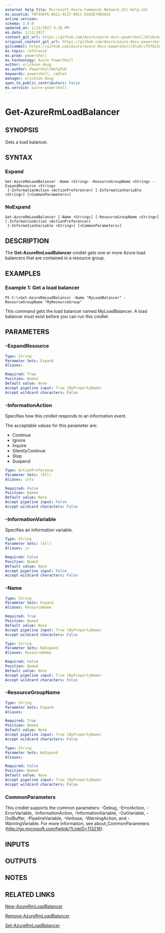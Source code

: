 ```yaml
---
external help file: Microsoft.Azure.Commands.Network.dll-Help.xml
ms.assetid: 78F356F6-A621-4C27-B9CC-D103E74B3A33
online version: 
schema: 2.0.0
updated_at: 1/11/2017 9:26 PM
ms.date: 1/11/2017
content_git_url: https://github.com/Azure/azure-docs-powershell/blob/master/azureps-cmdlets-docs/ResourceManager/AzureRM.Network/v3.3.0/Get-AzureRmLoadBalancer.md
original_content_git_url: https://github.com/Azure/azure-docs-powershell/blob/master/azureps-cmdlets-docs/ResourceManager/AzureRM.Network/v3.3.0/Get-AzureRmLoadBalancer.md
gitcommit: https://github.com/Azure/azure-docs-powershell/blob/cf5fb15dcd1fe2c86458f47e1a11dc88817021fc/azureps-cmdlets-docs/ResourceManager/AzureRM.Network/v3.3.0/Get-AzureRmLoadBalancer.md
ms.topic: reference
ms.prod: powershell
ms.technology: Azure PowerShell
author: erickson-doug
ms.author: PowerShellHelpPub
keywords: powershell, cmdlet
manager: erickson-doug
open_to_public_contributors: False
ms.service: azure-powershell
---
```


# Get-AzureRmLoadBalancer

## SYNOPSIS
Gets a load balancer.

## SYNTAX

### Expand
```
Get-AzureRmLoadBalancer -Name <String> -ResourceGroupName <String> -ExpandResource <String>
 [-InformationAction <ActionPreference>] [-InformationVariable <String>] [<CommonParameters>]
```

### NoExpand
```
Get-AzureRmLoadBalancer [-Name <String>] [-ResourceGroupName <String>] [-InformationAction <ActionPreference>]
 [-InformationVariable <String>] [<CommonParameters>]
```

## DESCRIPTION
The **Get-AzureRmLoadBalancer** cmdlet gets one or more Azure load balancers that are contained in a resource group.

## EXAMPLES

### Example 1: Get a load balancer
```
PS C:\>Get-AzureRmLoadBalancer -Name "MyLoadBalancer" -ResourceGroupName "MyResourceGroup"
```

This command gets the load balancer named MyLoadBalancer.
A load balancer must exist before you can run this cmdlet.

## PARAMETERS

### -ExpandResource
```yaml
Type: String
Parameter Sets: Expand
Aliases: 

Required: True
Position: Named
Default value: None
Accept pipeline input: True (ByPropertyName)
Accept wildcard characters: False
```

### -InformationAction
Specifies how this cmdlet responds to an information event.

The acceptable values for this parameter are:

- Continue
- Ignore
- Inquire
- SilentlyContinue
- Stop
- Suspend

```yaml
Type: ActionPreference
Parameter Sets: (All)
Aliases: infa

Required: False
Position: Named
Default value: None
Accept pipeline input: False
Accept wildcard characters: False
```

### -InformationVariable
Specifies an information variable.

```yaml
Type: String
Parameter Sets: (All)
Aliases: iv

Required: False
Position: Named
Default value: None
Accept pipeline input: False
Accept wildcard characters: False
```

### -Name
```yaml
Type: String
Parameter Sets: Expand
Aliases: ResourceName

Required: True
Position: Named
Default value: None
Accept pipeline input: True (ByPropertyName)
Accept wildcard characters: False
```

```yaml
Type: String
Parameter Sets: NoExpand
Aliases: ResourceName

Required: False
Position: Named
Default value: None
Accept pipeline input: True (ByPropertyName)
Accept wildcard characters: False
```

### -ResourceGroupName
```yaml
Type: String
Parameter Sets: Expand
Aliases: 

Required: True
Position: Named
Default value: None
Accept pipeline input: True (ByPropertyName)
Accept wildcard characters: False
```

```yaml
Type: String
Parameter Sets: NoExpand
Aliases: 

Required: False
Position: Named
Default value: None
Accept pipeline input: True (ByPropertyName)
Accept wildcard characters: False
```

### CommonParameters
This cmdlet supports the common parameters: -Debug, -ErrorAction, -ErrorVariable, -InformationAction, -InformationVariable, -OutVariable, -OutBuffer, -PipelineVariable, -Verbose, -WarningAction, and -WarningVariable. For more information, see about_CommonParameters (http://go.microsoft.com/fwlink/?LinkID=113216).

## INPUTS

## OUTPUTS

## NOTES

## RELATED LINKS

[New-AzureRmLoadBalancer](xref:ResourceManager/AzureRM.Network/v3.3.0/New-AzureRmLoadBalancer.md)

[Remove-AzureRmLoadBalancer](xref:ResourceManager/AzureRM.Network/v3.3.0/Remove-AzureRmLoadBalancer.md)

[Set-AzureRmLoadBalancer](xref:ResourceManager/AzureRM.Network/v3.3.0/Set-AzureRmLoadBalancer.md)


